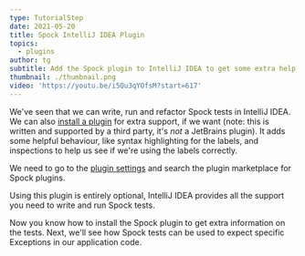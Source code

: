 ```yaml
---
type: TutorialStep
date: 2021-05-20
title: Spock IntelliJ IDEA Plugin
topics:
  - plugins
author: tg
subtitle: Add the Spock plugin to IntelliJ IDEA to get some extra help in the IDE.
thumbnail: ./thumbnail.png
video: 'https://youtu.be/i5Qu3qYOfsM?start=617'
---
```

We've seen that we can write, run and refactor Spock tests in IntelliJ IDEA. We can also [install a plugin](https://plugins.jetbrains.com/plugin/7114-spock-framework-enhancements) for extra support, if we want (note: this is written and supported by a third party, it's _not_ a JetBrains plugin). It adds some helpful behaviour, like syntax highlighting for the labels, and inspections to help us see if we're using the labels correctly.

We need to go to the [plugin settings](https://www.jetbrains.com/help/idea/managing-plugins.html) and search the plugin marketplace for Spock plugins.

Using this plugin is entirely optional, IntelliJ IDEA provides all the support you need to write and run Spock tests.

Now you know how to install the Spock plugin to get extra information on the tests. Next, we'll see how Spock tests can be used to expect specific Exceptions in our application code.
